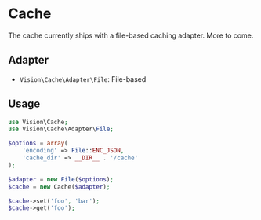 # Cache

The cache currently ships with a file-based caching adapter. More to come.


## Adapter
* `Vision\Cache\Adapter\File`: File-based

## Usage
```php
use Vision\Cache;
use Vision\Cache\Adapter\File;

$options = array(
    'encoding' => File::ENC_JSON,
    'cache_dir' => __DIR__ . '/cache'
);

$adapter = new File($options);
$cache = new Cache($adapter);

$cache->set('foo', 'bar');
$cache->get('foo');
```